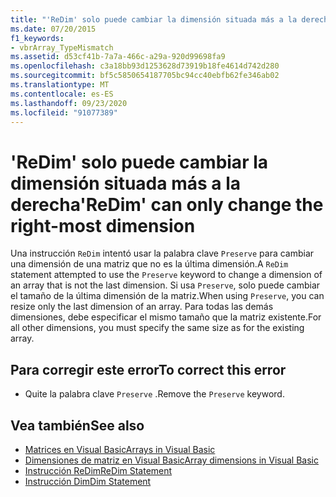 ```yaml
---
title: "'ReDim' solo puede cambiar la dimensión situada más a la derecha"
ms.date: 07/20/2015
f1_keywords:
- vbrArray_TypeMismatch
ms.assetid: d53cf41b-7a7a-466c-a29a-920d99698fa9
ms.openlocfilehash: c3a18bb93d1253628d73919b18fe4614d742d280
ms.sourcegitcommit: bf5c5850654187705bc94cc40ebfb62fe346ab02
ms.translationtype: MT
ms.contentlocale: es-ES
ms.lasthandoff: 09/23/2020
ms.locfileid: "91077389"
---
```

# <a name="redim-can-only-change-the-right-most-dimension"></a><span data-ttu-id="c3c2b-102">'ReDim' solo puede cambiar la dimensión situada más a la derecha</span><span class="sxs-lookup"><span data-stu-id="c3c2b-102">'ReDim' can only change the right-most dimension</span></span>

<span data-ttu-id="c3c2b-103">Una instrucción `ReDim` intentó usar la palabra clave `Preserve` para cambiar una dimensión de una matriz que no es la última dimensión.</span><span class="sxs-lookup"><span data-stu-id="c3c2b-103">A `ReDim` statement attempted to use the `Preserve` keyword to change a dimension of an array that is not the last dimension.</span></span> <span data-ttu-id="c3c2b-104">Si usa `Preserve`, solo puede cambiar el tamaño de la última dimensión de la matriz.</span><span class="sxs-lookup"><span data-stu-id="c3c2b-104">When using `Preserve`, you can resize only the last dimension of an array.</span></span> <span data-ttu-id="c3c2b-105">Para todas las demás dimensiones, debe especificar el mismo tamaño que la matriz existente.</span><span class="sxs-lookup"><span data-stu-id="c3c2b-105">For all other dimensions, you must specify the same size as for the existing array.</span></span>  
  
## <a name="to-correct-this-error"></a><span data-ttu-id="c3c2b-106">Para corregir este error</span><span class="sxs-lookup"><span data-stu-id="c3c2b-106">To correct this error</span></span>  
  
- <span data-ttu-id="c3c2b-107">Quite la palabra clave `Preserve` .</span><span class="sxs-lookup"><span data-stu-id="c3c2b-107">Remove the `Preserve` keyword.</span></span>  
  
## <a name="see-also"></a><span data-ttu-id="c3c2b-108">Vea también</span><span class="sxs-lookup"><span data-stu-id="c3c2b-108">See also</span></span>

- [<span data-ttu-id="c3c2b-109">Matrices en Visual Basic</span><span class="sxs-lookup"><span data-stu-id="c3c2b-109">Arrays in Visual Basic</span></span>](../programming-guide/language-features/arrays/index.md)
- [<span data-ttu-id="c3c2b-110">Dimensiones de matriz en Visual Basic</span><span class="sxs-lookup"><span data-stu-id="c3c2b-110">Array dimensions in Visual Basic</span></span>](../programming-guide/language-features/arrays/array-dimensions.md)
- [<span data-ttu-id="c3c2b-111">Instrucción ReDim</span><span class="sxs-lookup"><span data-stu-id="c3c2b-111">ReDim Statement</span></span>](../language-reference/statements/redim-statement.md)
- [<span data-ttu-id="c3c2b-112">Instrucción Dim</span><span class="sxs-lookup"><span data-stu-id="c3c2b-112">Dim Statement</span></span>](../language-reference/statements/dim-statement.md)
